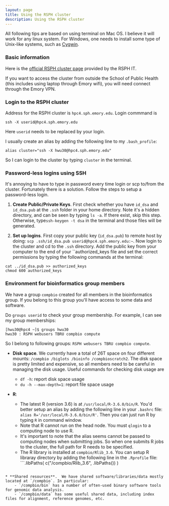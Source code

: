 ```yaml
---
layout: page
title: Using the RSPH cluster
description: Using the RSPH cluster
---
```



All following tips are based on using terminal on Mac OS. I believe it will work for any linux system. For Windows, one needs to install some type of Unix-like systems, such as [Cygwin](https://www.cygwin.com).

### Basic information 

Here is the [official RSPH cluster page](http://intranet.sph.emory.edu/docuwiki/doku.php?id=cluster_orientation) provided by the RSPH IT. 

If you want to access the cluster from outside the School of Public Health (this includes using laptop through Emory wifi), you will need connect through the Emory VPN.  


### Login to the RSPH cluster

Address for the RSPH cluster is ``hpc4.sph.emory.edu``. 
Login commmand is 

```
ssh -X userid@hpc4.sph.emory.edu
``` 

Here ``userid`` needs to be replaced by your login. 

I usually create an alias by adding the following line to my ``.bash_profile``:

```
alias cluster="ssh -X hwu30@hpc4.sph.emory.edu"
```

So I can login to the cluster by typing ``cluster`` in the terminal. 

### Password-less logins using SSH

It's annoying to have to type in password every time  login or scp to/from the cluster. Fortunately there is a solution. Follow the steps to setup a password-less login.

1. **Create Public/Private Keys**. First check whether you have ``id_dsa`` and ``id_dsa.pub`` at the ``.ssh`` folder in your home directory. Note it's a hidden directory, and can be seen by typing ``ls -a``. If there exist, skip this step. Otherwise, type``ssh-keygen -t dsa`` in the terminal and those files will be generated.

2. **Set up logins**. First copy your public key (``id_dsa.pub``) to remote host by doing:
```scp .ssh/id_dsa.pub userid@hpc4.sph.emory.edu:~```.
Now login to the cluster and cd to the ``.ssh`` directory. Add the public key from your computer to the end of your ``authorized_keys file and set the correct permissions by typing the following commands at the terminal:

```
cat ../id_dsa.pub >> authorized_keys
chmod 600 authorized_keys
```

### Environment for bioinformatics group members


We have a group `compbio` created for all members in the bioinformatics group. If you belong to this group you'll have access to some data and software. 

Do `groups userid` to check your group membership. For example, I can see my group memberships: 

```
[hwu30@hpc4 ~]$ groups hwu30
hwu30 : RSPH webusers TBRU compbio compute
```

So I belong to following groups: `RSPH webusers TBRU compbio compute`. 
  
* **Disk space**. We currently have a total of 26T space on four different mounts: 
`
/compbio
/biglots
/bioinfo
/compbioscratch2
`.
The disk space is pretty limited and expensive, so all members need to be careful in managing the disk usage. Useful commands for checking disk usage are 

	- `df -h`: report disk space usage
	- `du -h --max-depth=1`: report file space usage

* **R**: 
	- The latest R (version 3.6) is at `/usr/local/R-3.6.0/bin/R`. You'd better setup an alias by adding the following line in your `.bashrc` file: ```alias R='/usr/local/R-3.6.0/bin/R'```.  Then you can just run R by typing `R` in command window. 
	- Note that R cannot run on the head node. You must `qlogin` to a computing node to use R. 
	- It's important to note that the alias seems cannot be passed to computing nodes when submitting jobs. So when one submits R jobs to the cluster, the full path for R needs to be specified. 
	- The R library is installed at `compbio/Rlib_3.6`. You can setup R libraray directory by adding the following line in the `.Rprofile` file: ```.libPaths( c("/compbio/Rlib_3.6",  .libPaths()) )
```

* **Shared resources**.  We have shared software/libraries/data mostly located at `/compbio`. In particular: 
	- `/compbio/bin` has a number of often-used binary software tools for genomic data analysis. 
	- `/compbio/data` has some useful shared data, including index files for alignment, reference genomes, etc. 

